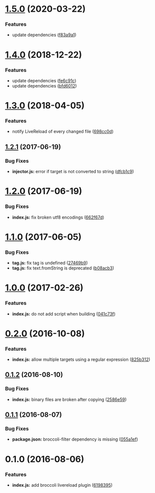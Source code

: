 <a name="1.5.0"></a>
# [1.5.0](https://github.com/stfsy/broccoli-livereload/compare/v1.4.0...v1.5.0) (2020-03-22)


### Features

* update dependencies ([f83a9a1](https://github.com/stfsy/broccoli-livereload/commit/f83a9a1))



<a name="1.4.0"></a>
# [1.4.0](https://github.com/stfsy/broccoli-livereload/compare/v1.3.0...v1.4.0) (2018-12-22)


### Features

* update dependencies ([fe6c91c](https://github.com/stfsy/broccoli-livereload/commit/fe6c91c))
* update dependencies ([bfd6012](https://github.com/stfsy/broccoli-livereload/commit/bfd6012))



<a name="1.3.0"></a>
# [1.3.0](https://github.com/stfsy/broccoli-livereload/compare/v1.2.1...v1.3.0) (2018-04-05)


### Features

* notify LiveReload of every changed file ([698cc0d](https://github.com/stfsy/broccoli-livereload/commit/698cc0d))



<a name="1.2.1"></a>
## [1.2.1](https://github.com/stfsy/broccoli-livereload/compare/v1.2.0...v1.2.1) (2017-06-19)


### Bug Fixes

* **injector.js:** error if target is not converted to string ([dfcb1c9](https://github.com/stfsy/broccoli-livereload/commit/dfcb1c9))



<a name="1.2.0"></a>
# [1.2.0](https://github.com/stfsy/broccoli-livereload/compare/v1.1.0...v1.2.0) (2017-06-19)


### Bug Fixes

* **index.js:** fix broken utf8 encodings ([662f67d](https://github.com/stfsy/broccoli-livereload/commit/662f67d))



<a name="1.1.0"></a>
# [1.1.0](https://github.com/stfsy/broccoli-livereload/compare/v1.0.0...v1.1.0) (2017-06-05)


### Bug Fixes

* **tag.js:** fix tag is undefined ([27469b9](https://github.com/stfsy/broccoli-livereload/commit/27469b9))
* **tag.js:** fix text.fromString is deprecated ([b08acb3](https://github.com/stfsy/broccoli-livereload/commit/b08acb3))



<a name="1.0.0"></a>
# [1.0.0](https://github.com/stfsy/broccoli-livereload/compare/v0.2.0...v1.0.0) (2017-02-26)


### Features

* **index.js:** do not add script when building ([041c73f](https://github.com/stfsy/broccoli-livereload/commit/041c73f))



<a name="0.2.0"></a>
# [0.2.0](https://github.com/stfsy/broccoli-livereload/compare/v0.1.2...v0.2.0) (2016-10-08)


### Features

* **index.js:** allow multiple targets using a regular expression ([825b312](https://github.com/stfsy/broccoli-livereload/commit/825b312))



<a name="0.1.2"></a>
## [0.1.2](https://github.com/stfsy/broccoli-livereload/compare/v0.1.1...v0.1.2) (2016-08-10)


### Bug Fixes

* **index.js:** binary files are broken after copying ([2586e59](https://github.com/stfsy/broccoli-livereload/commit/2586e59))



<a name="0.1.1"></a>
## [0.1.1](https://github.com/stfsy/broccoli-livereload/compare/v0.1.0...v0.1.1) (2016-08-07)

### Bug Fixes

* **package.json:** broccoli-filter dependency is missing ([055a1ef](https://github.com/stfsy/broccoli-livereload/commit/055a1ef))

<a name="0.1.0"></a>
# 0.1.0 (2016-08-06)

### Features

* **index.js:** add broccoli livereload plugin ([6198395](https://github.com/stfsy/broccoli-livereload/commit/6198395))



